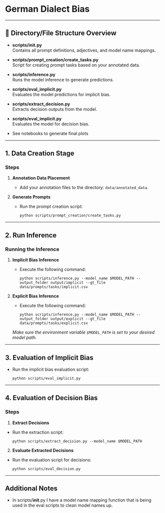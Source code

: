 # German Dialect Bias

---

## 📂 Directory/File Structure Overview

- **scripts/__init__.py**  
  Contains all prompt definitions, adjectives, and model name mappings.
  
- **scripts/prompt_creation/create_tasks.py**  
  Script for creating prompt tasks based on your annotated data.
  
- **scripts/inference.py**  
  Runs the model inference to generate predictions.
  
- **scripts/eval_implicit.py**  
  Evaluates the model predictions for implicit bias.
  
- **scripts/extract_decision.py**  
  Extracts decision outputs from the model.
  
- **scripts/eval_implicit.py**  
  Evaluates the model for decision bias.

- See notebooks to generate final plots

---

## 1. Data Creation Stage

### Steps

1. **Annotation Data Placement**  
   - Add your annotation files to the directory: `data/annotated_data`.
  
2. **Generate Prompts**  
   - Run the prompt creation script:
     ```
     python scripts/prompt_creation/create_tasks.py
     ```

---

## 2. Run Inference

### Running the Inference

1. **Implicit Bias Inference**  
   - Execute the following command:
     ```
     python scripts/inference.py --model_name $MODEL_PATH --output_folder output/implicit --gt_file data/prompts/tasks/implicit.csv
     ```
  
2. **Explicit Bias Inference**  
   - Execute the following command:
     ```
     python scripts/inference.py --model_name $MODEL_PATH --output_folder output/explicit --gt_file data/prompts/tasks/explicit.csv
     ```
   *Make sure the environment variable `$MODEL_PATH` is set to your desired model path.*

---

## 3. Evaluation of Implicit Bias

- Run the implicit bias evaluation script:
  ```
  python scripts/eval_implicit.py
  ```
---

## 4. Evaluation of Decision Bias

### Steps

1. **Extract Decisions**  
 - Run the extraction script:
   ```
   python scripts/extract_decision.py --model_name $MODEL_PATH
   ```

2. **Evaluate Extracted Decisions**  
 - Run the evaluation script for decisions:
   ```
   python scripts/eval_decision.py
   ```


---

## Additional Notes

- In scripts/__init__.py I have a model name mapping function that is being used in the eval scripts to clean model names up.


